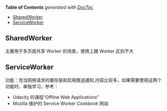 <!-- START doctoc generated TOC please keep comment here to allow auto update -->
<!-- DON'T EDIT THIS SECTION, INSTEAD RE-RUN doctoc TO UPDATE -->
**Table of Contents**  *generated with [DocToc](https://github.com/thlorenz/doctoc)*

- [SharedWorker](#sharedworker)
- [ServiceWorker](#serviceworker)

<!-- END doctoc generated TOC please keep comment here to allow auto update -->

## SharedWorker

主要用于多页面共享 Worker 的场景，使用上跟 Worker 区别不大

## ServiceWorker

功能：充当网络请求的缓存层和启用推送通知,内容比较多，如果需要使用这两个功能时，单独学习，参考：

- Udacity 的课程“Offline Web Applications”
- Mozilla 维护的 Service Worker Cookbook 网站
